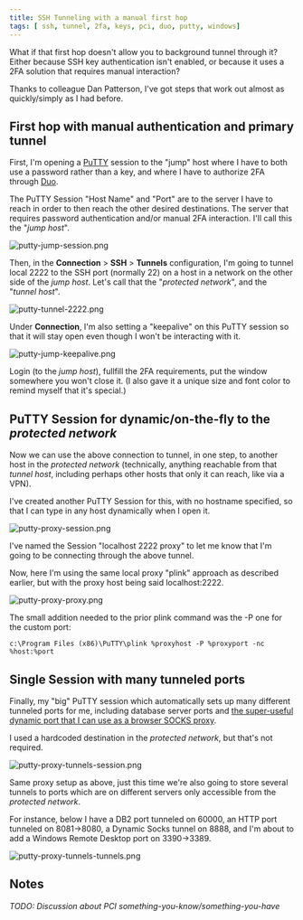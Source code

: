 ```yaml
---
title: SSH Tunneling with a manual first hop
tags: [ ssh, tunnel, 2fa, keys, pci, duo, putty, windows]
---
```


What if that first hop doesn't allow you to background tunnel through it? Either because SSH key authentication isn't enabled, or because it uses a 2FA solution that requires manual interaction?

Thanks to colleague Dan Patterson, I've got steps that work out almost as quickly/simply as I had before.

## First hop with manual authentication and primary tunnel

First, I'm opening a [PuTTY](https://www.putty.org/) session to the "jump" host where I have to both use a password rather than a key, and where I have to authorize 2FA through [Duo](https://duo.com/product/multi-factor-authentication-mfa/two-factor-authentication-2fa).

The PuTTY Session "Host Name" and "Port" are to the server I have to reach in order to then reach the other desired destinations. The server that requires password authentication and/or manual 2FA interaction. I'll call this the "_jump host_".

![putty-jump-session.png](/assets/putty-jump-session.png)

Then, in the **Connection** > **SSH** > **Tunnels** configuration, I'm going to tunnel local 2222 to the SSH port (normally 22) on a host in a network on the other side of the _jump host_. Let's call that the "_protected network_", and the "_tunnel host_".

![putty-tunnel-2222.png](/assets/putty-tunnel-2222.png)

Under **Connection**, I'm also setting a "keepalive" on this PuTTY session so that it will stay open even though I won't be interacting with it.

![putty-jump-keepalive.png](/assets/putty-jump-keepalive.png)

Login (to the _jump host_), fullfill the 2FA requirements, put the window somewhere you won't close it. (I also gave it a unique size and font color to remind myself that it's special.)

## PuTTY Session for dynamic/on-the-fly to the _protected network_

Now we can use the above connection to tunnel, in one step, to another host in the _protected network_ (technically, anything reachable from that _tunnel host_, including perhaps other hosts that only it can reach, like via a VPN).

I've created another PuTTY Session for this, with no hostname specified, so that I can type in any host dynamically when I open it.

![putty-proxy-session.png](/assets/putty-proxy-session.png)

I've named the Session "localhost 2222 proxy" to let me know that I'm going to be connecting through the above tunnel.

Now, here I'm using the same local proxy "plink" approach as described earlier, but with the proxy host being said localhost:2222.

![putty-proxy-proxy.png](/assets/putty-proxy-proxy.png)

The small addition needed to the prior plink command was the -P one for the custom port:

```
c:\Program Files (x86)\PuTTY\plink %proxyhost -P %proxyport -nc %host:%port
```

## Single Session with many tunneled ports

Finally, my "big" PuTTY session which automatically sets up many different tunneled ports for me, including database server ports and [the super-useful dynamic port that I can use as a browser SOCKS proxy](/2018/02/01/ssh-tips.html#dynamic-forwarding).

I used a hardcoded destination in the _protected network_, but that's not required.

![putty-proxy-tunnels-session.png](/assets/putty-proxy-tunnels-session.png)

Same proxy setup as above, just this time we're also going to store several tunnels to ports which are on different servers only accessible from the _protected network_. 

For instance, below I have a DB2 port tunneled on 60000, an HTTP port tunneled on 8081->8080, a Dynamic Socks tunnel on 8888, and I'm about to add a Windows Remote Desktop port on 3390->3389.

![putty-proxy-tunnels-tunnels.png](/assets/putty-proxy-tunnels-tunnels.png)

## Notes

_TODO: Discussion about PCI something-you-know/something-you-have_
